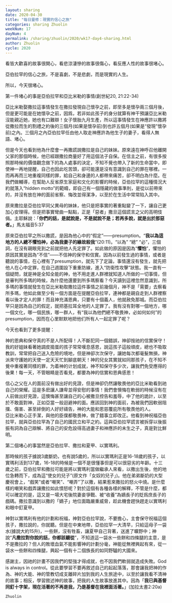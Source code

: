 ```yaml
---
layout: sharing
date: 2020-04-30
title: "每日靈修：現實的信心之旅"
categories: sharing Zhuolin
weekNum: 17
dayNum: 4
permalink: /sharing/zhuolin/2020/wk17-day4-sharing.html
author: Zhuolin
cycle: 2020
---
```

   
看皆大歡喜的故事很開心，看悲涼淒慘的故事很傷心，看反應人性的故事很堵心。  
   
亞伯拉罕的信心之旅，不是喜劇，不是悲劇，而是現實的人生。  
   
所以，今天很堵心。  
   
第一件堵心的事是亞伯拉罕和亞比米勒的事情(創世紀20, 21:22-34)  
   
亞比米勒娶撒拉這事情發生在撒拉發現自己懷孕之前，即至多是懷孕兩三個月後，但是更可能是在她懷孕之前，因爲，若非如此孩子的身分就算有神干預讓亞比米勒沒能親近她，她也有口難辯！女子懷胎九月生產，所以這事情發生在神應許以撒將從撒拉而生的割禮之約後的三個月(如果是懷孕前)到也許五個月(如果是“發現”懷孕前)之內。三個月之內亞伯拉罕任由他人取走神應許為他生子的妻子，看得人無語、堵心。  
   
但是今天也看到他為什麼會一再撒謊說撒拉是自己的妹妹。原來遠在神呼召他離開父家的那個時候，他已經跟撒拉商量好了用這個法子自保。在信主之前，有很多按照那時候的價值觀念做下的為人處事的決定，不知不覺也帶入了新的生命當中，即使神一再地提醒，自己也因此吃苦頭，卻可能還是沒有意識到自己的罪在哪裡。一而再再而三地重複同樣的罪，給自己和身邊的人都帶來痛苦，卻不明白為什麼。在我們做輔導，在幫助人反省原生家庭和文化的影響的時候，亞伯拉罕的這種情況大約就落入“hidden motto”的範疇，即自己有一個隱藏的做事準則，是從以前帶來的，并沒有放在神的面前省察、悔改並得潔净，以至於在生活中常常陷入其中。  
   
原來撒拉是亞伯拉罕同父異母的妹妹，他只是把事實的著重點變了一下，讓自己更加心安理得。但是把事實彎曲一點點，正是「惡者」撒旦這個謊言之父的高明伎倆。主耶穌說：「**你們的話，是就說是，不是就說不是；若再多說，就是出於那惡者。**」馬太福音5:37  
   
原來亞伯拉罕之所以撒謊，是因為他心中的“假定”——presumption。“**我以為這地方的人總不懼怕神，必為我妻子的緣故殺我**”(20:11)。“以為” “總” “必”，三個詞，在沒有親眼見到之前就把他人先定罪了。如此做的原因是因為“**懼怕**”，懼怕的原因其實是因為“不信”——不信神的保守和信實。因為以前發生過的事情，或者是聽說的事情，在心裡有了presumption，就先下了定論，事情還沒有發生，就先把他人在心中定罪，在自己週圍設下重重防線，進入“防衛性攻擊”狀態。我一直有一個疑問，就是神是全知全能的神，他不用走進人群裡就知道人所做的一切事情，但是審判所多瑪的時候，為什麼他還要到所多瑪察看？今天讀到這裡忽然意識到，所多瑪的事情就發生在亞比米勒取撒拉這件事情之前幾個月，神不是「需要」去察看所多瑪，他如此做至少有一個方面是在提醒亞伯拉罕，連神都是親自走到人群裡察看以後才定人的罪！而且神充滿恩典，只要有十個義人，他就赦免那城。而亞伯拉罕只是因為自己的假定，就把基拉耳全地的人定罪了。我有沒有對哪一個地方，哪一個文化，哪一個民族，哪一群人，有“我以為他們總不敬畏神，必如何如何”的presumption，因而在心里默默地把他们所有人一起定罪了呢？  
   
今天也看到了更多提醒：  
   
神的恩典和保守真的不是人所配得！人不斷犯同一個錯誤，神卻按祂的信實保守！我的好姐妹看著她調皮搗蛋的孩子常常嘆息感恩，說這孩子這般頑皮，總也不吸取教訓，常常把自己送入危險的境地，但是神卻次次保守，讓她每次都毫髮無損，神派來守護她的天使一定天天忙到腳底朝天！神的兒女其實就如同那孩子，在不知不覺中重複著同樣的罪，为着神的计划成就，神不知保守多少次，讓我們免受應得的後果！每一天，不管眼睛是否看見，都要為神的信實和恩典感恩！  
   
信心之父在人的面前沒有做出好的見證，但是神卻仍然讓敬畏他的亞比米勒看到祂自己的榮耀。這是多麽讓人謙卑並得安慰的事情！我們會懊悔在軟弱的時候沒有在人前做出好見證，這懊悔甚至讓自己的心被撒旦控告和羞辱，中了他的詭計，以至於不敢面對神，正如亞當一般迴避神的面。應該回到神的面前，為被我們因軟弱阻擋、傷害、甚至絆倒的人好好禱告，神的大能和恩慈覆庇所有敬畏他的人。  
亞比米勒心正手潔，與他的臣僕都敬畏神，做了錯事立即改正。他看到神祝福亞伯拉罕，就與亞伯拉罕為了自己的國民立和平之約。這與亞伯拉罕謊言被拆穿以後振振有詞為自己辯解、將自己的安危設得高過妻子和神應許的未生之子，真是對比鮮明。  
   
第二個堵心的事當然是亞伯拉罕、撒拉和夏甲、以實瑪利。  
   
那時候的孩子據說3歲斷奶，也有說5歲的，所以以實瑪利正是16-18歲的孩子，以實瑪利活到137歲，16-18的時候是一個不是很懂事但是可以很惡劣的年齡。十三歲之前，亞伯拉罕和撒拉可能是將以實瑪利當做繼承人來看，以撒出生後，他的地位急轉而下，成為這“使女的兒子”(原文作「女奴的兒子」)。他在弟弟斷奶的大型慶祝會上，“戲笑”或者“嘲笑”、“嘲弄”了以撒，結果惹來撒拉的怒火中燒。是什麼樣的嘲笑和戲弄讓撒拉如此憤怒呢？對於這個有各種各樣的解釋，不管是什麼，都可以確定的是，這又是一場大宅後院妻妾爭戰、被“收養”為嫡長子的貶爲庶長子的戲碼。撒拉意識到以撒的「嫡子」地位面臨嚴重威脅，趁此機會趕快趕走以實瑪利和眼中釘夏甲。  
   
神對以實瑪利有他的計劃和祝福，神對亞伯拉罕說，不要擔心，主會保守祝福這個孩子，撒拉說的，你就聽。但是在中東地帶，亞伯拉罕一大清早，只給這母子一袋水(據說大約15升)，一些餅，沒有牲畜，讓夏甲自己背著，送進了曠野中；神說“**凡撒拉對你說的話，你都該聽從**”，不知道這一袋水一些餅和四條腿的主意，是不是撒拉的？但人的敗壞血氣不能影響神的計劃分毫，神能從無裡興起有來，從一袋水一些餅和四條腿，興起一個有十二個族長的如同野驢的大國來。  
   
感謝主，因祂的計畫不因我們的堅強才得成就，也不因我們軟弱就造成失敗。God is always in control。從此要學習不要再敘述自己的起起落落，那會讓我把神的作為、神的大能、神的管教切成支離碎片加到我的人生旅途中，以至於讓我看不清神的故事；相反，學習敘述神的故事，把我的人生故事放進其中。因為「**我已與基督同釘十字架，現在活著的不再是我，乃是基督在我裡面活著。**」(加拉太書2:20a)  
   
`Zhuolin`  
